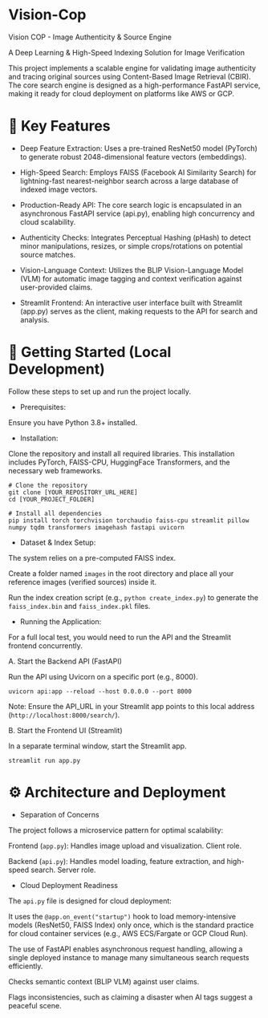 # Vision-Cop

Vision COP - Image Authenticity & Source Engine

A Deep Learning & High-Speed Indexing Solution for Image Verification

This project implements a scalable engine for validating image authenticity and tracing original sources using Content-Based Image Retrieval (CBIR). The core search engine is designed as a high-performance FastAPI service, making it ready for cloud deployment on platforms like AWS or GCP.

# 🌟 Key Features

- Deep Feature Extraction: Uses a pre-trained ResNet50 model (PyTorch) to generate robust 2048-dimensional feature vectors (embeddings).

- High-Speed Search: Employs FAISS (Facebook AI Similarity Search) for lightning-fast nearest-neighbor search across a large database of indexed image vectors.

- Production-Ready API: The core search logic is encapsulated in an asynchronous FastAPI service (api.py), enabling high concurrency and cloud scalability.

- Authenticity Checks: Integrates Perceptual Hashing (pHash) to detect minor manipulations, resizes, or simple crops/rotations on potential source matches.

- Vision-Language Context: Utilizes the BLIP Vision-Language Model (VLM) for automatic image tagging and context verification against user-provided claims.

- Streamlit Frontend: An interactive user interface built with Streamlit (app.py) serves as the client, making requests to the API for search and analysis.



# 🚀 Getting Started (Local Development)

Follow these steps to set up and run the project locally.

- Prerequisites:

Ensure you have Python 3.8+ installed.


- Installation:

Clone the repository and install all required libraries. This installation includes PyTorch, FAISS-CPU, HuggingFace Transformers, and the necessary web frameworks.

```
# Clone the repository
git clone [YOUR_REPOSITORY_URL_HERE]
cd [YOUR_PROJECT_FOLDER]

# Install all dependencies
pip install torch torchvision torchaudio faiss-cpu streamlit pillow numpy tqdm transformers imagehash fastapi uvicorn
```

- Dataset & Index Setup:

The system relies on a pre-computed FAISS index.

Create a folder named ```images``` in the root directory and place all your reference images (verified sources) inside it.

Run the index creation script (e.g., ```python create_index.py```) to generate the ```faiss_index.bin``` and ```faiss_index.pkl``` files.


- Running the Application:

For a full local test, you would need to run the API and the Streamlit frontend concurrently.

A. Start the Backend API (FastAPI)

Run the API using Uvicorn on a specific port (e.g., 8000).
```
uvicorn api:app --reload --host 0.0.0.0 --port 8000

```
Note: Ensure the API_URL in your Streamlit app points to this local address (```http://localhost:8000/search/```).

B. Start the Frontend UI (Streamlit)

In a separate terminal window, start the Streamlit app.
```
streamlit run app.py

```
# ⚙️ Architecture and Deployment

- Separation of Concerns

The project follows a microservice pattern for optimal scalability:

Frontend (```app.py```): Handles image upload and visualization. Client role.

Backend (```api.py```): Handles model loading, feature extraction, and high-speed search. Server role.

- Cloud Deployment Readiness

The ```api.py``` file is designed for cloud deployment:

It uses the ```@app.on_event("startup")``` hook to load memory-intensive models (ResNet50, FAISS Index) only once, which is the standard practice for cloud container services (e.g., AWS ECS/Fargate or GCP Cloud Run).

The use of FastAPI enables asynchronous request handling, allowing a single deployed instance to manage many simultaneous search requests efficiently.

Checks semantic context (BLIP VLM) against user claims.

Flags inconsistencies, such as claiming a disaster when AI tags suggest a peaceful scene.

